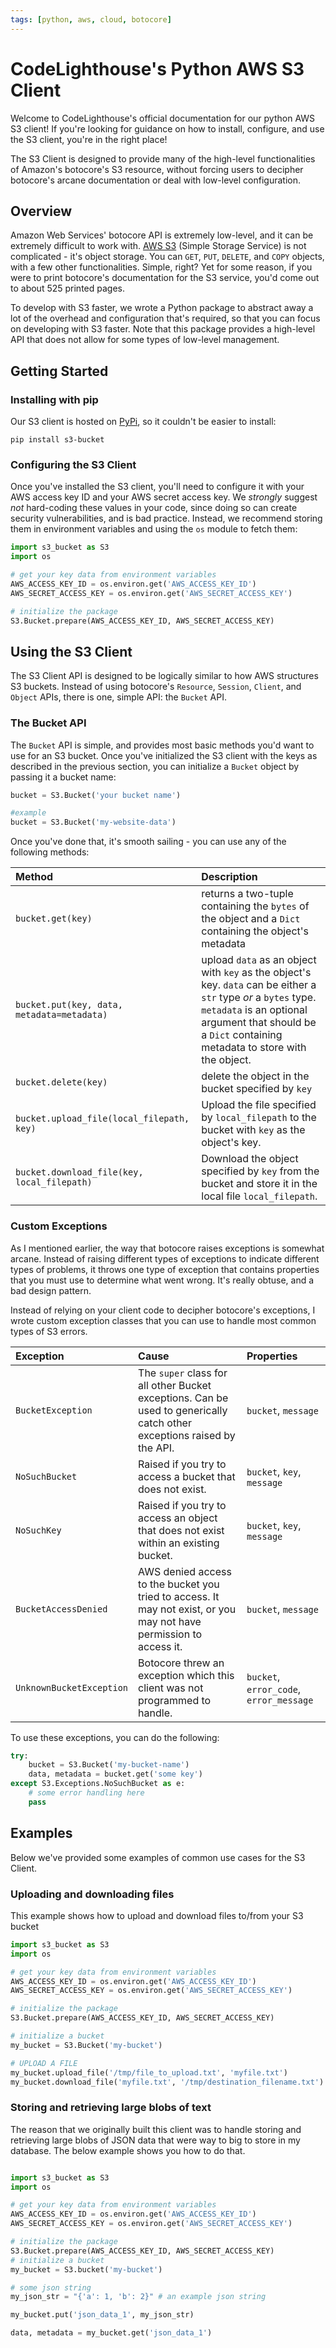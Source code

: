 ```yaml
---
tags: [python, aws, cloud, botocore]
---
```


# CodeLighthouse's Python AWS S3 Client

Welcome to CodeLighthouse's official documentation for our python AWS S3 client! If you're looking for guidance on how to install, configure, and use the S3 client, you're in the right place! 

The S3 Client is designed to provide many of the high-level functionalities of Amazon's botocore's S3 resource, without forcing users to decipher botocore's arcane documentation or deal with low-level configuration.

## Overview
Amazon Web Services' botocore API is extremely low-level, and it can be extremely difficult to work with. [AWS S3](https://aws.amazon.com/s3/) (Simple Storage Service) is not complicated - it's object storage. You can `GET`, `PUT`, `DELETE`, and `COPY` objects, with a few other functionalities. Simple, right? Yet for some reason, if you were to print botocore's documentation for the S3 service, you'd come out to about 525 printed pages. 

To develop with S3 faster, we wrote a Python package to abstract away a lot of the overhead and configuration that's required, so that you can focus on developing with S3 faster. Note that this package provides a high-level API that does not allow for some types of low-level management.

## Getting Started

### Installing with pip
Our S3 client is hosted on [PyPi](https://pypi.org/project/s3-bucket), so it couldn't be easier to install:

```
pip install s3-bucket
```

### Configuring the S3 Client
Once you've installed the S3 client, you'll need to configure it with your AWS access key ID and your AWS secret access key. We _strongly_ suggest _not_ hard-coding these values in your code, since doing so can create security vulnerabilities, and is bad practice. Instead, we recommend storing them in environment variables and using the `os` module to fetch them:

```python
import s3_bucket as S3
import os

# get your key data from environment variables
AWS_ACCESS_KEY_ID = os.environ.get('AWS_ACCESS_KEY_ID')
AWS_SECRET_ACCESS_KEY = os.environ.get('AWS_SECRET_ACCESS_KEY')

# initialize the package
S3.Bucket.prepare(AWS_ACCESS_KEY_ID, AWS_SECRET_ACCESS_KEY)
```

## Using the S3 Client
The S3 Client API is designed to be logically similar to how AWS structures S3 buckets. Instead of using botocore's `Resource`, `Session`, `Client`, and `Object` APIs, there is one, simple API: the `Bucket` API. 

### The Bucket API

The `Bucket` API is simple, and provides most basic methods you'd want to use for an S3 bucket. Once you've initialized the S3 client with the keys as described in the previous section, you can initialize a `Bucket` object by passing it a bucket name:

```python
bucket = S3.Bucket('your bucket name')

#example
bucket = S3.Bucket('my-website-data')
```

Once you've done that, it's smooth sailing - you can use any of the following methods:

| Method                   | Description     | 
| :----------------------- | :-------------- |
| `bucket.get(key)` | returns a two-tuple containing the `bytes` of the object and a `Dict` containing the object's metadata |
| `bucket.put(key, data, metadata=metadata)` | upload `data` as an object with `key` as the object's key. `data` can be either a `str` type _or_ a `bytes` type. `metadata` is an optional argument that should be a `Dict` containing metadata to store with the object. |
|`bucket.delete(key)` | delete the object in the bucket specified by `key` |
|`bucket.upload_file(local_filepath, key)` | Upload the file specified by `local_filepath` to the bucket with `key` as the object's key. |
|`bucket.download_file(key, local_filepath)` | Download the object specified by `key` from the bucket and store it in the local file `local_filepath`. |

### Custom Exceptions

As I mentioned earlier, the way that botocore raises exceptions is somewhat arcane. Instead of raising different types of exceptions to indicate different types of problems, it throws one type of exception that contains properties that you must use to determine what went wrong. It's really obtuse, and a bad design pattern.

Instead of relying on your client code to decipher botocore's exceptions, I wrote custom exception classes that you can use to handle most common types of S3 errors. 

|Exception         | Cause | Properties |
| :--------------- | :-----| :--------- |
| `BucketException` | The `super` class for all other Bucket exceptions. Can be used to generically catch other exceptions raised by the API. | `bucket`, `message` |
| `NoSuchBucket` | Raised if you try to access a bucket that does not exist. |`bucket`, `key`, `message` | 
| `NoSuchKey` | Raised if you try to access an object that does not exist within an existing bucket. | `bucket`, `key`, `message` | 
| `BucketAccessDenied` | AWS denied access to the bucket you tried to access. It may not exist, or you may not have permission to access it. | `bucket`, `message` |
| `UnknownBucketException` | Botocore threw an exception which this client was not programmed to handle. | `bucket`, `error_code`, `error_message` |

To use these exceptions, you can do the following:
```python
try:
	bucket = S3.Bucket('my-bucket-name') 
	data, metadata = bucket.get('some key')
except S3.Exceptions.NoSuchBucket as e:
	# some error handling here
	pass
```

## Examples
Below we've provided some examples of common use cases for the S3 Client.

### Uploading and downloading files
This example shows how to upload and download files to/from your S3 bucket

```python
import s3_bucket as S3
import os

# get your key data from environment variables
AWS_ACCESS_KEY_ID = os.environ.get('AWS_ACCESS_KEY_ID')
AWS_SECRET_ACCESS_KEY = os.environ.get('AWS_SECRET_ACCESS_KEY')

# initialize the package
S3.Bucket.prepare(AWS_ACCESS_KEY_ID, AWS_SECRET_ACCESS_KEY)

# initialize a bucket
my_bucket = S3.Bucket('my-bucket')

# UPLOAD A FILE
my_bucket.upload_file('/tmp/file_to_upload.txt', 'myfile.txt')
my_bucket.download_file('myfile.txt', '/tmp/destination_filename.txt')
```

### Storing and retrieving large blobs of text 
The reason that we originally built this client was to handle storing and retrieving large blobs of JSON data that were way to big to store in my database. The below example shows you how to do that.

```python

import s3_bucket as S3
import os

# get your key data from environment variables
AWS_ACCESS_KEY_ID = os.environ.get('AWS_ACCESS_KEY_ID')
AWS_SECRET_ACCESS_KEY = os.environ.get('AWS_SECRET_ACCESS_KEY')

# initialize the package
S3.Bucket.prepare(AWS_ACCESS_KEY_ID, AWS_SECRET_ACCESS_KEY)
# initialize a bucket
my_bucket = S3.bucket('my-bucket')

# some json string
my_json_str = "{'a': 1, 'b': 2}" # an example json string

my_bucket.put('json_data_1', my_json_str)

data, metadata = my_bucket.get('json_data_1')

```